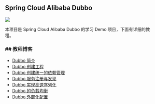 ## Spring Cloud Alibaba Dubbo

![](https://github.com/71yuu/hello-apache-dubbo/tree/master/screenhots/screenhots/Yuu_20190922023029.png)

本项目是 Spring Cloud Alibaba Dubbo 的学习 Demo 项目，下面有详细的教程。

### ## 教程博客

- [Dubbo 简介](https://www.71yuu.com/2019/09/20/%E5%BE%AE%E6%9C%8D%E5%8A%A1/Spring%20Cloud%20Alibaba%20Dubbo/Dubbo%20%E7%AE%80%E4%BB%8B/)
- [Dubbo 创建工程](https://www.71yuu.com/2019/09/20/%E5%BE%AE%E6%9C%8D%E5%8A%A1/Spring%20Cloud%20Alibaba%20Dubbo/Dubbo%20%E5%88%9B%E5%BB%BA%E9%A1%B9%E7%9B%AE%E5%B7%A5%E7%A8%8B/)
- [Dubbo 创建统一的依赖管理](https://www.71yuu.com/2019/09/20/%E5%BE%AE%E6%9C%8D%E5%8A%A1/Spring%20Cloud%20Alibaba%20Dubbo/Dubbo%20%E5%88%9B%E5%BB%BA%E7%BB%9F%E4%B8%80%E7%9A%84%E4%BE%9D%E8%B5%96%E7%AE%A1%E7%90%86/)
- [Dubbo 服务注册与发现](https://www.71yuu.com/2019/09/20/%E5%BE%AE%E6%9C%8D%E5%8A%A1/Spring%20Cloud%20Alibaba%20Dubbo/Dubbo%20%E6%9C%8D%E5%8A%A1%E6%B3%A8%E5%86%8C%E4%B8%8E%E5%8F%91%E7%8E%B0/)
- [Dubbo 实现高速序列化](https://www.71yuu.com/2019/09/20/%E5%BE%AE%E6%9C%8D%E5%8A%A1/Spring%20Cloud%20Alibaba%20Dubbo/Dubbo%20%E5%AE%9E%E7%8E%B0%E9%AB%98%E9%80%9F%E5%BA%8F%E5%88%97%E5%8C%96/)
- [Dubbo 的负载均衡](https://www.71yuu.com/2019/09/20/%E5%BE%AE%E6%9C%8D%E5%8A%A1/Spring%20Cloud%20Alibaba%20Dubbo/Dubbo%20%E7%9A%84%E8%B4%9F%E8%BD%BD%E5%9D%87%E8%A1%A1/)
- [Dubbo 外部化配置](https://www.71yuu.com/2019/09/20/%E5%BE%AE%E6%9C%8D%E5%8A%A1/Spring%20Cloud%20Alibaba%20Dubbo/Dubbo%20%E5%A4%96%E9%83%A8%E5%8C%96%E9%85%8D%E7%BD%AE/)



